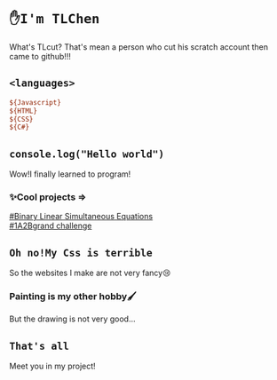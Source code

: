 # `✋I'm TLChen`
What's TLcut? That's mean a person who cut his scratch account then came to github!!!
## `<languages>` 
```ini
${Javascript}
${HTML}
${CSS}
${C#}
```
## `console.log("Hello world")`
Wow!I finally learned to program!
### ✨Cool projects =>
[#Binary Linear Simultaneous Equations](https://tlcut.github.io/Binary_linear_equation.github.io/XY/XY.html)  
[#1A2Bgrand challenge](https://tlcut.github.io/1A2B.github.io/1A2B/1AB.html)
## `Oh no!My Css is terrible` 
So the websites I make are not very fancy😢
### Painting is my other hobby🖌️
But the drawing is not very good...
## `That's all`
Meet you in my project!
